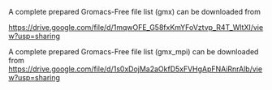 A complete prepared Gromacs-Free file list (gmx) can be downloaded from 

https://drive.google.com/file/d/1mqwOFE_G58fxKmYFoVztvp_R4T_WltXI/view?usp=sharing 

A complete prepared Gromacs-Free file list (gmx_mpi) can be downloaded from 
https://drive.google.com/file/d/1s0xDojMa2aOkfD5xFVHgApFNAiRnrAlb/view?usp=sharing
